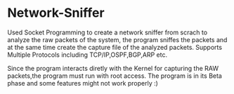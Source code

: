# Network-Sniffer
Used Socket Programming to create a network sniffer from scrach to analyze the  raw packets of the system, the program sniffes the packets and at the same time create the capture file of the analyzed packets. Supports Multiple Protocols including TCP/IP,OSPF,BGP,ARP etc.

Since the program interacts diretly with the Kernel for capturing the RAW packets,the program must run with root access.
The program is in its Beta phase and some features might not work properly :)
